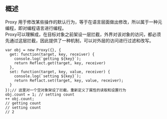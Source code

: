 ## 概述
Proxy 用于修改某些操作的默认行为，等于在语言层面做出修改，所以属于一种元编程，即对编程语言进行编程。  
Proxy可以理解成，在目标对象之前架设一层拦截，外界对该对象的访问，都必须先通过这层拦截，因此提供了一种机制，可以对外层的访问进行过滤和改写。
```ecmascript 6
var obj = new Proxy({}, {
  get: function(target, key, receiver) {
    console.log(`getting ${key}`);
    return Reflect.get(target, key, receiver)
  },
  set: function(target, key, value, receiver) {
    console.log(`setting ${key}`);
    return Reflact.set(target, key, value, receiver);
  }
});// 这里对一个空对象架设了拦截，重新定义了属性的读取和设置行为
obj.count = 1; // setting count
++ obj.count;
// getting count
// setting count
// 2
```
